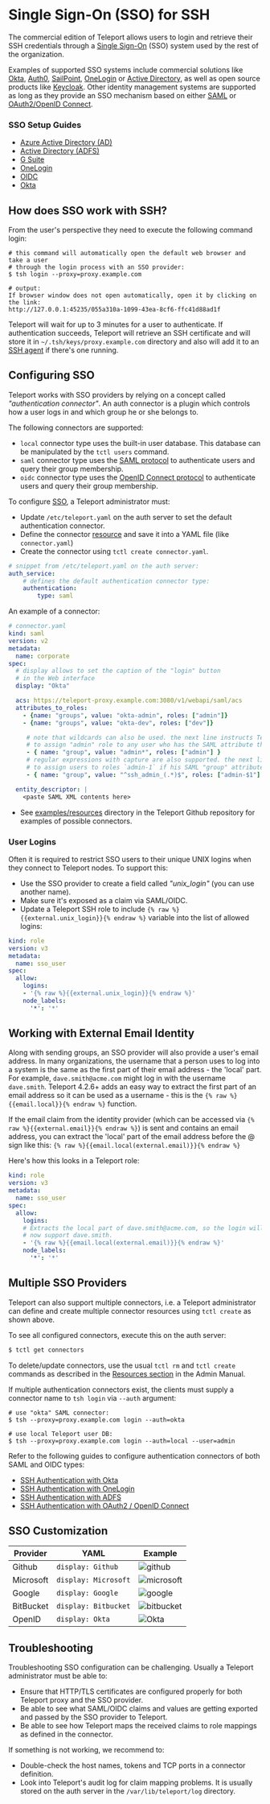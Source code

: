 # Single Sign-On (SSO) for SSH

The commercial edition of Teleport allows users to login and retrieve their SSH
credentials through a [Single Sign-On](https://en.wikipedia.org/wiki/Single_sign-on)
(SSO) system used by the rest of the organization.

Examples of supported SSO systems include commercial solutions like [Okta](https://www.okta.com),
[Auth0](https://auth0.com/), [SailPoint](https://www.sailpoint.com/),
[OneLogin](https://www.onelogin.com/) or [Active Directory](https://en.wikipedia.org/wiki/Active_Directory_Federation_Services), as well as open source products like [Keycloak](http://www.keycloak.org).
Other identity management systems are supported as long as they provide an
SSO mechanism based on either [SAML](https://en.wikipedia.org/wiki/Security_Assertion_Markup_Language)
or [OAuth2/OpenID Connect](https://en.wikipedia.org/wiki/OpenID_Connect).

### SSO Setup Guides

- [Azure Active Directory (AD)](ssh_azuread.md)
- [Active Directory (ADFS)](ssh_adfs.md)
- [G Suite](ssh_gsuite.md)
- [OneLogin](ssh_one_login.md)
- [OIDC](oidc.md)
- [Okta](ssh_okta.md)

## How does SSO work with SSH?

From the user's perspective they need to execute the following command login:

```bsh
# this command will automatically open the default web browser and take a user
# through the login process with an SSO provider:
$ tsh login --proxy=proxy.example.com

# output:
If browser window does not open automatically, open it by clicking on the link:
http://127.0.0.1:45235/055a310a-1099-43ea-8cf6-ffc41d88ad1f
```

Teleport will wait for up to 3 minutes for a user to authenticate. If authentication
succeeds, Teleport will retrieve an SSH certificate and will store it in
`~/.tsh/keys/proxy.example.com` directory and also will add it to an
[SSH agent](https://en.wikipedia.org/wiki/Ssh-agent) if there's one running.


## Configuring SSO

Teleport works with SSO providers by relying on a concept called
_"authentication connector"_. An auth connector is a plugin which controls how
a user logs in and which group he or she belongs to.

The following connectors are supported:

* `local` connector type uses the built-in user database. This database can be
  manipulated by the `tctl users` command.
* `saml` connector type uses the [SAML protocol](https://en.wikipedia.org/wiki/Security_Assertion_Markup_Language)
  to authenticate users and query their group membership.
* `oidc` connector type uses the [OpenID Connect protocol](https://en.wikipedia.org/wiki/OpenID_Connect)
  to authenticate users and query their group membership.

To configure [SSO](https://en.wikipedia.org/wiki/Single_sign-on), a Teleport administrator must:

* Update `/etc/teleport.yaml` on the auth server to set the default
  authentication connector.
* Define the connector [resource](../admin-guide.md#resources) and save it into
  a YAML file (like `connector.yaml`)
* Create the connector using `tctl create connector.yaml`.

```yaml
# snippet from /etc/teleport.yaml on the auth server:
auth_service:
    # defines the default authentication connector type:
    authentication:
        type: saml
```

An example of a connector:

```yaml
# connector.yaml
kind: saml
version: v2
metadata:
  name: corporate
spec:
  # display allows to set the caption of the "login" button
  # in the Web interface
  display: "Okta"

  acs: https://teleport-proxy.example.com:3080/v1/webapi/saml/acs
  attributes_to_roles:
    - {name: "groups", value: "okta-admin", roles: ["admin"]}
    - {name: "groups", value: "okta-dev", roles: ["dev"]}

     # note that wildcards can also be used. the next line instructs Teleport
     # to assign "admin" role to any user who has the SAML attribute that begins with "admin":
     - { name: "group", value: "admin*", roles: ["admin"] }
     # regular expressions with capture are also supported. the next line instructs Teleport
     # to assign users to roles `admin-1` if his SAML "group" attribute equals 'ssh_admin_1':
     - { name: "group", value: "^ssh_admin_(.*)$", roles: ["admin-$1"] }

  entity_descriptor: |
    <paste SAML XML contents here>
```

* See [examples/resources](https://github.com/gravitational/teleport/tree/master/examples/resources)
  directory in the Teleport Github repository for examples of possible connectors.

### User Logins

Often it is required to restrict SSO users to their unique UNIX logins when they
connect to Teleport nodes. To support this:

* Use the SSO provider to create a field called _"unix_login"_ (you can use another name).
* Make sure it's exposed as a claim via SAML/OIDC.
* Update a Teleport SSH role to include `{% raw %}{{external.unix_login}}{% endraw %}` variable into the list of allowed logins:

```yaml
kind: role
version: v3
metadata:
  name: sso_user
spec:
  allow:
    logins:
    - '{% raw %}{{external.unix_login}}{% endraw %}'
    node_labels:
      '*': '*'
```

## Working with External Email Identity

Along with sending groups, an SSO provider will also provide a user's email address.
In many organizations, the username that a person uses to log into a system is the
same as the first part of their email address - the 'local' part. For example, `dave.smith@acme.com` might log in with the username `dave.smith`. Teleport 4.2.6+ adds an easy way to
extract the first part of an email address so it can be used as a username - this
is the `{% raw %}{{email.local}}{% endraw %}` function.

If the email claim from the identity provider (which can be accessed via `{% raw %}{{external.email}}{% endraw %}`) is sent and contains an email address, you can extract the 'local' part of the email address before the @ sign like this: `{% raw %}{{email.local(external.email)}}{% endraw %}`

Here's how this looks in a Teleport role:

```yaml
kind: role
version: v3
metadata:
  name: sso_user
spec:
  allow:
    logins:
    # Extracts the local part of dave.smith@acme.com, so the login will
    # now support dave.smith.
    - '{% raw %}{{email.local(external.email)}}{% endraw %}'
    node_labels:
      '*': '*'
```
## Multiple SSO Providers

Teleport can also support multiple connectors, i.e. a Teleport administrator
can define and create multiple connector resources using `tctl create` as shown above.

To see all configured connectors, execute this on the auth server:

```bash
$ tctl get connectors
```

To delete/update connectors, use the usual `tctl rm` and `tctl create` commands
as described in the [Resources section](../admin-guide.md#resources) in the Admin Manual.

If multiple authentication connectors exist, the clients must supply a
connector name to `tsh login` via `--auth` argument:

```bsh
# use "okta" SAML connector:
$ tsh --proxy=proxy.example.com login --auth=okta

# use local Teleport user DB:
$ tsh --proxy=proxy.example.com login --auth=local --user=admin
```

Refer to the following guides to configure authentication connectors of both
SAML and OIDC types:

* [SSH Authentication with Okta](sso/ssh_okta.md)
* [SSH Authentication with OneLogin](sso/ssh_one_login.md)
* [SSH Authentication with ADFS](sso/ssh_adfs.md)
* [SSH Authentication with OAuth2 / OpenID Connect](sso/oidc.md)

## SSO Customization

| Provider | YAML | Example |
|----------|------|---------|
| Github |`display: Github`|![github](../img/teleport-sso/github.png)|
| Microsoft |`display: Microsoft`|![microsoft](../img/teleport-sso/microsoft.png)|
| Google |`display: Google`|![google](../img/teleport-sso/google.png)|
| BitBucket | `display: Bitbucket` | ![bitbucket](../img/teleport-sso/bitbucket.png)|
| OpenID | `display: Okta` | ![Okta](../img/teleport-sso/openId.png)|

## Troubleshooting

Troubleshooting SSO configuration can be challenging. Usually a Teleport administrator
must be able to:

* Ensure that HTTP/TLS certificates are configured properly for both Teleport
  proxy and the SSO provider.
* Be able to see what SAML/OIDC claims and values are getting exported and passed
  by the SSO provider to Teleport.
* Be able to see how Teleport maps the received claims to role mappings as defined
  in the connector.

If something is not working, we recommend to:

* Double-check the host names, tokens and TCP ports in a connector definition.
* Look into Teleport's audit log for claim mapping problems. It is usually stored on the
  auth server in the `/var/lib/teleport/log` directory.